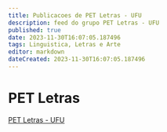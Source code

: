 ```yaml
---
title: Publicacoes de PET Letras - UFU
description: feed do grupo PET Letras - UFU
published: true
date: 2023-11-30T16:07:05.187496
tags: Linguistica, Letras e Arte
editor: markdown
dateCreated: 2023-11-30T16:07:05.187496
---
```


# PET Letras
[PET Letras - UFU](/grupo/160PETLetrasUFU.md)